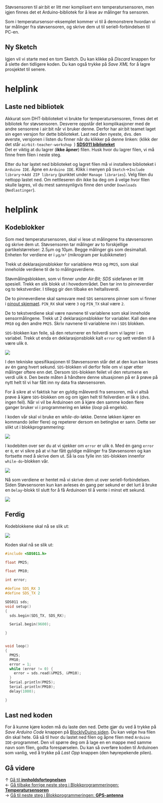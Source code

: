 Støvsensoren til air:bit er litt mer komplisert enn temperatursensoren, men igjen finnes det et Arduino-bibliotek for å lese av målinger fra sensoren.

Som i temperatursensor-eksemplet kommer vi til å demonstrere hvordan vi tar målinger fra støvsensoren, og skrive dem ut til seriell-forbindelsen til PC-en.

## Ny Sketch

Igjen vil vi starte med en tom Sketch. Du kan klikke på _Discard_ knappen for å slette den tidligere koden. Du kan også trykke på _Save XML_ for å lagre prosjektet til senere.

# helplink

## Laste ned bibliotek

Akkurat som DHT-biblioteket vi brukte for temperatursensoren, finnes det et bibliotek for støvsensoren. Desverre oppstår det komplikasjoner med de andre sensorene i air:bit når vi bruker denne. Derfor har air:bit teamet laget sin egen versjon for dette biblioteket. Last ned den nyeste, dvs. den øverste, versjonen i listen du finner når du klikker på denne linken: (klikk der det står `airbit-teacher-workshop `) **[SDS011 biblioteket](https://github.com/skolelab/SDS011/releases)**  
Det er viktig at du lagrer (**ikke åpner**) filen. Husk hvor du lagrer filen, vi må finne frem filen i neste steg.

Etter du har lastet ned biblioteket og lagret filen må vi installere biblioteket i `Arduino IDE`. Åpne en `Arduino IDE`. Klikk i menyen på `Sketch`&rarr;`Include library`&rarr;`Add ZIP library` (punktet under `Manage libraries`). Velg filen du nettopp lastet ned. Om nettleseren din ikke ba deg om å velge hvor filen skulle lagres, vil du mest sannsynligvis finne den under `Downloads` (`Nedlastinger`).

# helplink

## Kodeblokker

Som med temperatursensoren, skal vi lese ut målingene fra støvsensoren og skrive dem ut. Støvsensoren tar målinger av to forskjellige partikelstørrelser: 2.5µm og 10µm. Begge målinger gis som desimaltall. Enheten for verdiene er i `µg/m³` (mikrogram per kubikkmeter)

Trekk ut deklarasjonsblokker for variablene `PM10` og `PM25`, som skal inneholde verdiene til de to målingsverdiene.

Støvmålingsblokken, som vi finner under _Air:Bit; SDS_ sidefanen er litt spesiell. Trekk en slik blokk ut i hovedområdet. Den tar inn to pinneverdier og to tekstverdier. I tillegg gir den tilbake en heltallsverdi.

De to pinneverdiene skal samsvare med `SDS` sensorens pinner som vi finner i [pinout skjemaet][pinout]. `PIN_RX` skal være `3` og `PIN_TX` skal være `2`.

De to tekstverdiene skal være navnene til variablene som skal inneholde sensormålingene. Trekk ut 2 deklarasjonsblokker for variabler. Kall den ene `PM10` og den andre `PM25`. Skriv navnene til variablene inn i `SDS` blokken. 

`SDS`-blokken kan feile, så den returnerer en feilverdi som vi lagrer i en variabel. Trekk ut enda en deklarasjonsblokk kalt `error` og sett verdien til å være ulik `0`.

![][skjermbilde-variables-declare-SDS-blockly]

I den tekniske spesifikasjonen til Støvsensoren står det at den kun kan leses av én gang hvert sekund. `SDS`-blokken vil derfor feile om vi spør etter målinger oftere enn det. Dersom `SDS`-blokken feilet vil den returnene en verdi ulik `0`. Den beste måten å håndtere denne situasjonen på er å prøve på nytt helt til vi har fått inn ny data fra støvsensoren.

For å sikre at vi faktisk har en gyldig måleverdi fra sensoren, må vi altså prøve å kjøre `SDS`-blokken om og om igjen helt til feilverdien er lik `0` (dvs. ingen feil). Når vi vil be Arduinoen om å kjøre den samme koden flere ganger bruker vi i programmering en løkke (*loop* på engelsk).

I koden vår skal vi bruke en *while-do*-løkke. Denne løkken kjører en kommando (eller flere) og repeterer dersom en betinglse er sann. Dette ser slikt ut i blokkprogrammering:

![][skjermbilde-while-do-blockly]

I kodebiten over ser du at vi sjekker om `error` er ulik `0`. Med én gang `error` er `0`, er vi sikre på at vi har fått gyldige målinger fra Støvsensoren og kan fortsette med å skrive dem ut. Så la oss fylle inn `SDS`-blokken innenfor `while-do`-blokken vår.

![][skjermbilde-variables-set-SDS-blockly]

Nå som verdiene er hentet må vi skrive dem ut over seriell-forbindelsen. Siden Støvsensoren kun kan avleses én gang per sekund er det lurt å bruke en `Delay`-blokk til slutt for å få Arduinoen til å vente i minst ett sekund.

![][skjermbilde-seriellprint-SDS-blockly]

## Ferdig

Kodeblokkene skal nå se slik ut:

![][skjermbilde-SDS-blockly]

Koden skal nå se slik ut:

``` cpp
#include <SDS011.h>

float PM25;

float PM10;

int error;

#define SDS_RX 3
#define SDS_TX 2

SDS011 sds;
void setup()
{
  sds.begin(SDS_TX, SDS_RX);

  Serial.begin(9600);

}


void loop()
{
  PM25;
  PM10;
  error = 1;
  while (error != 0) {
    error = sds.read(&PM25, &PM10);
  }
  Serial.println(PM25);
  Serial.println(PM10);
  delay(1000);

}
```

## Last ned koden

For å kunne kjøre koden må du laste den ned. Dette gjør du ved å trykke på _Save Arduino Code_ knappen på [BlocklyDuino siden](http://airbit.uit.no:8080). Du kan velge hva filen din skal hete. Gå så til hvor du lastet ned filen og åpne filen med `Arduino IDE`-programmet. Den vil spørre deg om å lage en en mappe med samme navn som filen, godta forespørselen. Du kan så overføre koden til Arduinoen som vanlig, ved å trykke på _Last Opp_ knappen (den høyrepekende pilen). 

## Gå videre

&uarr; [Gå til **innholdsfortegnelsen**][home]  
&larr; [Gå tilbake forrige neste steg i Blokkprogrammeringen: **Temperatursensoren**][dht]  
&rarr; [Gå til neste steg i Blokkprogrammeringen: **GPS-antenna**][gps]  

[home]: airbit-Programmering
[dht]: Programmering-med-Temperatursensoren-Blokkprogrammering
[gps]: Programmering-med-GPS-antenna-Blokkprogrammering

[pinout]: airbit-Pinout
[debugging-scopes]: Feilsøking-av-programmeringsfeil#bruk-av-variabler-utenfor-scope


[skjermbilde-SDS-blockly]: skjermbilde-SDS-blockly.png
[skjermbilde-seriellprint-SDS-blockly]: skjermbilde-seriellprint-SDS-blockly.png
[skjermbilde-variables-declare-SDS-blockly]: skjermbilde-variables1-SDS-blockly.png
[skjermbilde-variables-set-SDS-blockly]: skjermbilde-variables2-SDS-blockly.png
[skjermbilde-while-do-blockly]: skjermbilde-while-do-blockly.png

